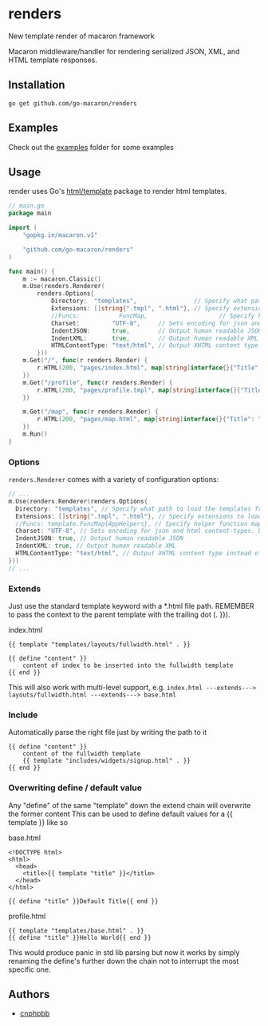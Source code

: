 renders
=======

New template render of macaron framework

Macaron middleware/handler for rendering serialized JSON, XML, and HTML template responses.

## Installation
```go get github.com/go-macaron/renders```

## Examples
Check out the [examples](https://github.com/go-macaron/renders/tree/master/examples) folder for some examples

## Usage
render uses Go's [html/template](http://golang.org/pkg/html/template/) package to render html templates.

~~~ go
// main.go
package main

import (
	"gopkg.in/macaron.v1"

	"github.com/go-macaron/renders"
)

func main() {
	m := macaron.Classic()
	m.Use(renders.Renderer(
		renders.Options{
			Directory:  "templates",                // Specify what path to load the templates from.
			Extensions: []string{".tmpl", ".html"}, // Specify extensions to load for templates.
			//Funcs:           FuncMap,                    // Specify helper function maps for templates to access.
			Charset:         "UTF-8",     // Sets encoding for json and html content-types. Default is "UTF-8".
			IndentJSON:      true,        // Output human readable JSON
			IndentXML:       true,        // Output human readable XML
			HTMLContentType: "text/html", // Output XHTML content type instead of default "text/html"
		}))
	m.Get("/", func(r renders.Render) {
		r.HTML(200, "pages/index.html", map[string]interface{}{"Title": "Home"})
	})
	m.Get("/profile", func(r renders.Render) {
		r.HTML(200, "pages/profile.tmpl", map[string]interface{}{"Title": "Profile"})
	})

	m.Get("/map", func(r renders.Render) {
		r.HTML(200, "pages/map.html", map[string]interface{}{"Title": "Map"})
	})
	m.Run()
}

~~~


### Options
`renders.Renderer` comes with a variety of configuration options:

~~~ go
// ...
m.Use(renders.Renderer(renders.Options{
  Directory: "templates", // Specify what path to load the templates from.
  Extensions: []string{".tmpl", ".html"}, // Specify extensions to load for templates.
  //Funcs: template.FuncMap{AppHelpers}, // Specify helper function maps for templates to access.
  Charset: "UTF-8", // Sets encoding for json and html content-types. Default is "UTF-8".
  IndentJSON: true, // Output human readable JSON
  IndentXML: true, // Output human readable XML
  HTMLContentType: "text/html", // Output XHTML content type instead of default "text/html"
}))
// ...
~~~

### Extends
Just use the standard template keyword with a *.html file path.
REMEMBER to pass the context to the parent template with the trailing dot (. }}).

index.html
	
	{{ template "templates/layouts/fullwidth.html" . }}

	{{ define "content" }}
	    content of index to be inserted into the fullwidth template
	{{ end }}

This will also work with multi-level support, e.g. 
```index.html ---extends---> layouts/fullwidth.html ---extends---> base.html```

### Include
Automatically parse the right file just by writing the path to it

    {{ define "content" }}
        content of the fullwidth template
        {{ template "includes/widgets/signup.html" . }}
    {{ end }}

### Overwriting define / default value
Any "define" of the same "template" down the extend chain will overwrite the former content
This can be used to define default values for a {{ template }} like so

base.html

    <!DOCTYPE html>
	<html>
	  <head>
	    <title>{{ template "title" }}</title>
	  </head>
	</html>

	{{ define "title" }}Default Title{{ end }}

profile.html

    {{ template "templates/base.html" . }}
    {{ define "title" }}Hello World{{ end }}

This would produce panic in std lib parsing but now it works by simply renaming the define's further down the chain not to interrupt the most specific one.


## Authors
* [cnphpbb](http://github.com/cnphpbb)
